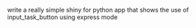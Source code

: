 write a really simple shiny for python app that shows the use of input_task_button using express mode
